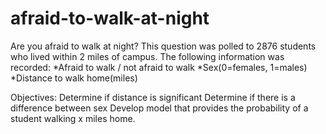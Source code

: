 # afraid-to-walk-at-night
Are you afraid to walk at night? This question was polled to 2876 students who lived within 2 miles of campus. The following information was recorded:
*Afraid to walk / not afraid to walk
*Sex(0=females, 1=males)
*Distance to walk home(miles)

Objectives:
Determine if distance is significant
Determine if there is a difference between sex
Develop model that provides the probability of a student walking x miles home. 
